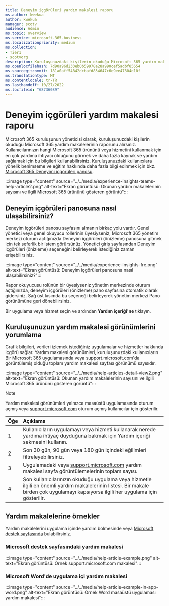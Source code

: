 ```yaml
---
title: Deneyim içgörüleri yardım makalesi raporu
ms.author: kwekua
author: kwekua
manager: scotv
audience: Admin
ms.topic: overview
ms.service: microsoft-365-business
ms.localizationpriority: medium
ms.collection:
- Tier1
- scotvorg
description: Kuruluşunuzdaki kişilerin okuduğu Microsoft 365 yardım makalelerinin raporunu alın.
ms.openlocfilehash: 7d90a96d233eb0b59978a28a990cef5adbf85654
ms.sourcegitcommit: 181a0aff54842dcbafd834647c6e9ee47304d10f
ms.translationtype: MT
ms.contentlocale: tr-TR
ms.lasthandoff: 10/27/2022
ms.locfileid: "68736089"
---
```

# <a name="experience-insights-help-article-report"></a>Deneyim içgörüleri yardım makalesi raporu

Microsoft 365 kuruluşunun yöneticisi olarak, kuruluşunuzdaki kişilerin okuduğu Microsoft 365 yardım makalelerinin raporunu alırsınız. Kullanıcılarınızın hangi Microsoft 365 ürününü veya hizmetini kullanmak için en çok yardıma ihtiyacı olduğunu görmek ve daha fazla kaynak ve yardım sağlamak için bu bilgileri kullanabilirsiniz. Kuruluşunuzdaki kullanıcılara yönelik benimseme ve eğitim hakkında daha fazla bilgi edinmek için bkz. [Microsoft 365 Deneyimi içgörüleri panosu](experience-insights-dashboard.md).

:::image type="content" source="../../media/experience-insights-teams-help-article2.png" alt-text="Ekran görüntüsü: Okunan yardım makalelerinin sayısını ve ilgili Microsoft 365 ürününü gösteren görüntü":::

## <a name="how-to-get-to-the-experience-insights-dashboard"></a>Deneyim içgörüleri panosuna nasıl ulaşabilirsiniz?

Deneyim içgörüleri panosu sayfasını almanın birkaç yolu vardır. Genel yönetici veya genel okuyucu rollerinin üyesiyseniz, Microsoft 365 yönetim merkezi oturum açtığınızda Deneyim içgörüleri (önizleme) panosuna gitmek için tek seferlik bir istem görürsünüz. Yönetici giriş sayfasından Deneyim içgörüleri (önizleme) seçeneğini belirleyerek istediğiniz zaman erişebilirsiniz.

:::image type="content" source="../../media/experience-insights-fre.png" alt-text="Ekran görüntüsü: Deneyim içgörüleri panosuna nasıl ulaşabilirsiniz?":::

Rapor okuyucusu rolünün bir üyesiyseniz yönetim merkezinde oturum açtığınızda, deneyim içgörüleri (önizleme) pano sayfasına otomatik olarak gidersiniz. Sağ üst kısımda bu seçeneği belirleyerek yönetim merkezi Pano görünümüne geri dönebilirsiniz.

Bir uygulama veya hizmet seçin ve ardından **Yardım içeriği'ne** tıklayın.

## <a name="interpret-your-organizations-help-article-views"></a>Kuruluşunuzun yardım makalesi görünümlerini yorumlama

Grafik bilgileri, verileri izlemek istediğiniz uygulamalar ve hizmetler hakkında içgörü sağlar. Yardım makalesi görünümleri, kuruluşunuzdaki kullanıcıların Bir Microsoft 365 uygulamasında veya support.microsoft.com'da görüntülemiş olduğu toplam yardım makalesi sayfası görünümü sayısıdır.

:::image type="content" source="../../media/help-articles-detail-view2.png" alt-text="Ekran görüntüsü: Okunan yardım makalelerinin sayısını ve ilgili Microsoft 365 ürününü gösteren görüntü":::

> [!NOTE]
> Yardım makalesi görünümleri yalnızca masaüstü uygulamasında oturum açmış veya [support.microsoft.com](https://support.microsoft.com) oturum açmış kullanıcılar için gösterilir.

|Öğe|Açıklama|
|:-----|:-----|
|1 |Kullanıcıların uygulamayı veya hizmeti kullanarak nerede yardıma ihtiyaç duyduğuna bakmak için Yardım içeriği sekmesini kullanın. |
|2 |Son 30 gün, 90 gün veya 180 gün içindeki eğilimleri filtreleyebilirsiniz. |
|3 |Uygulamadaki veya [support.microsoft.com](https://support.microsoft.com) yardım makalesi sayfa görüntülemelerinin toplam sayısı. |
|4 |Son kullanıcılarınızın okuduğu uygulama veya hizmetle ilgili en önemli yardım makalelerinin listesi. Bir makale birden çok uygulamayı kapsıyorsa ilgili her uygulama için gösterilir. |

## <a name="examples-of-help-articles"></a>Yardım makalelerine örnekler

Yardım makalelerini uygulama içinde yardım bölmesinde veya [Microsoft destek sayfasında](https://support.microsoft.com/) bulabilirsiniz.

### <a name="help-article-on-microsoft-support-page"></a>Microsoft destek sayfasındaki yardım makalesi

:::image type="content" source="../../media/help-article-example.png" alt-text="Ekran görüntüsü: Örnek support.microsoft.com makalesi":::

### <a name="in-app-help-article-in-microsoft-word"></a>Microsoft Word'de uygulama içi yardım makalesi

:::image type="content" source="../../media/help-article-example-in-app-word.png" alt-text="Ekran görüntüsü: Örnek Word masaüstü uygulaması yardım makalesi":::
